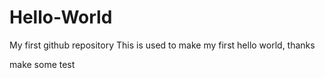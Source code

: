 # Hello-World
My first github repository
This is used to make my first hello world, thanks

make some test
